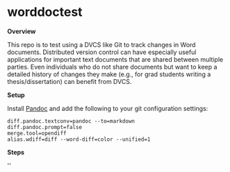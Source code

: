 # worddoctest

**Overview**

This repo is to test using a DVCS like Git to track changes in Word documents.
Distributed version control can have especially useful applications for
important text documents that are shared between multiple parties. Even
individuals who do not share documents but want to keep a detailed history of
changes they make (e.g., for grad students writing a thesis/dissertation) can
benefit from DVCS.

**Setup**

Install [Pandoc](https://pandoc.org/) and add the following to your git
configuration settings:

```
diff.pandoc.textconv=pandoc --to=markdown
diff.pandoc.prompt=false
merge.tool=opendiff
alias.wdiff=diff --word-diff=color --unified=1
```
**Steps**

''
